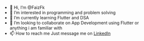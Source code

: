- 👋 Hi, I’m @FaizFk
- 👀 I’m interested in programming and problem solving
- 🌱 I’m currently learning Flutter and DSA
- 💞️ I’m looking to collaborate on App Development using Flutter or anything i am familiar with
- 📫 How to reach me Just message me on [LinkedIn](https://www.linkedin.com/in/faiz-khan-4793731ba)

<!---
FaizFk/FaizFk is a ✨ special ✨ repository because its `README.md` (this file) appears on your GitHub profile.
You can click the Preview link to take a look at your changes.
--->
